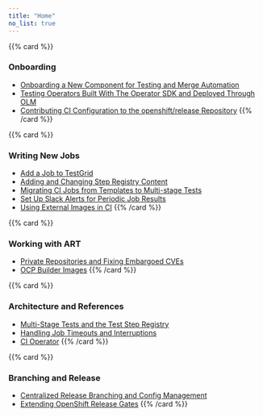 ```yaml
---
title: "Home"
no_list: true
---
```


{{% card %}}
### Onboarding

* [Onboarding a New Component for Testing and Merge Automation](/docs/how-tos/onboarding-a-new-component)
* [Testing Operators Built With The Operator SDK and Deployed Through OLM](/docs/how-tos/testing-operator-sdk-operators)
* [Contributing CI Configuration to the openshift/release Repository](/docs/how-tos/contributing-openshift-release)
{{% /card %}}

{{% card %}}
### Writing New Jobs

* [Add a Job to TestGrid](/docs/how-tos/add-jobs-to-testgrid)
* [Adding and Changing Step Registry Content](/docs/how-tos/adding-changing-step-registry-content/)
* [Migrating CI Jobs from Templates to Multi-stage Tests](/docs/how-tos/migrating-template-jobs-to-multistage)
* [Set Up Slack Alerts for Periodic Job Results](/docs/how-tos/notification)
* [Using External Images in CI](/docs/how-tos/external-images)
{{% /card %}}


{{% card %}}
### Working with ART

* [Private Repositories and Fixing Embargoed CVEs](/docs/architecture/private-repositories)
* [OCP Builder Images](/docs/architecture/images)
{{% /card %}}

{{% card %}}
### Architecture and References

* [Multi-Stage Tests and the Test Step Registry](/docs/architecture/step-registry)
* [Handling Job Timeouts and Interruptions](/docs/architecture/timeouts)
* [CI Operator](/docs/architecture/ci-operator)
{{% /card %}}

{{% card %}}
### Branching and Release
* [Centralized Release Branching and Config Management](/docs/architecture/branching)
* [Extending OpenShift Release Gates](/docs/architecture/release-gating)
{{% /card %}}

<br><br><br><br><br><br><br><br><br><br><br><br><br><br><br><br><br><br><br><br><br><br><br><br><br><br><br><br><br><br><br><br>
